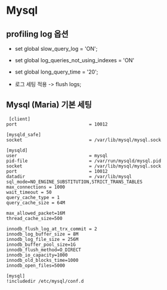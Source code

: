 # Mysql

## profiling log 옵션 

- set global slow_query_log = 'ON';
- set global log_queries_not_using_indexes = 'ON'
- set global long_query_time = '20';

- 로그 세팅 적용
 -> flush logs;

## Mysql (Maria) 기본 세팅

```
 [client]
port                           = 10012

[mysqld_safe]
socket                         = /var/lib/mysql/mysql.sock

[mysqld]
user                           = mysql
pid-file                       = /var/run/mysqld/mysql.pid
socket                         = /var/lib/mysql/mysql.sock
port                           = 10012
datadir                        = /var/lib/mysql
sql_mode=NO_ENGINE_SUBSTITUTION,STRICT_TRANS_TABLES
max_connections = 1000
wait_timeout = 50
query_cache_type = 1
query_cache_size = 64M

max_allowed_packet=16M
thread_cache_size=500

innodb_flush_log_at_trx_commit = 2
innodb_log_buffer_size = 8M
innodb_log_file_size = 256M
innodb_buffer_pool_size=1G
innodb_flush_method=O_DIRECT
innodb_io_capacity=1000
innodb_old_blocks_time=1000
innodb_open_files=5000

[mysql]
!includedir /etc/mysql/conf.d
```